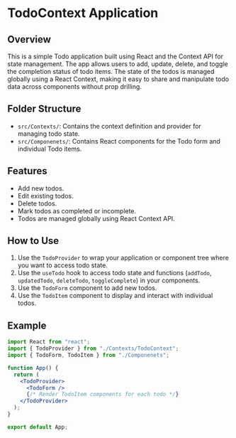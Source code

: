 # TodoContext Application

## Overview

This is a simple Todo application built using React and the Context API for state management. The app allows users to add, update, delete, and toggle the completion status of todo items. The state of the todos is managed globally using a React Context, making it easy to share and manipulate todo data across components without prop drilling.

## Folder Structure

- `src/Contexts/`: Contains the context definition and provider for managing todo state.
- `src/Componenets/`: Contains React components for the Todo form and individual Todo items.

## Features

- Add new todos.
- Edit existing todos.
- Delete todos.
- Mark todos as completed or incomplete.
- Todos are managed globally using React Context API.

## How to Use

1. Use the `TodoProvider` to wrap your application or component tree where you want to access todo state.
2. Use the `useTodo` hook to access todo state and functions (`addTodo`, `updatedTodo`, `deleteTodo`, `toggleComplete`) in your components.
3. Use the `TodoForm` component to add new todos.
4. Use the `TodoItem` component to display and interact with individual todos.

## Example

```jsx
import React from "react";
import { TodoProvider } from "./Contexts/TodoContext";
import { TodoForm, TodoItem } from "./Componenets";

function App() {
  return (
    <TodoProvider>
      <TodoForm />
      {/* Render TodoItem components for each todo */}
    </TodoProvider>
  );
}

export default App;
```
